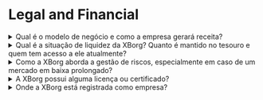 # Legal and Financial

<details>

<summary>Qual é o modelo de negócio e como a empresa gerará receita?</summary>

As receitas do protocolo podem ser descritas da seguinte forma:

#### Rede de Aplicativos

* Assinaturas de Passe de Temporada e Conta (usuários)
* Assinaturas de Conta (empresas)
* Vendas primárias de colecionáveis
* Taxas de lançamento

#### Comunidades de jogos descentralizados

* Oferta Inicial de Equipe Inicial Proprietária em Comunidades de Jogos
* Taxas de tokenização de ganhos de jogadores
* Taxas de API de credenciais de rede de credenciais
* Taxas de PGC
* Taxas de sequenciador
* Gestão de ativos de GameFi DAO
* Investimentos diretos em jogos Web3
* Patrocínio de equipes de esportes eletrônicos
* Patrocínio de torneios.

</details>

<details>

<summary>Qual é a situação de liquidez da XBorg? Quanto é mantido no tesouro e quem tem acesso a ele atualmente?</summary>

Excluindo a rodada de financiamento em andamento, a XBorg atualmente possui $800.000 em seu tesouro. Dado nossa taxa de queima bruta mensal de $40.000, isso equivale a uma reserva de aproximadamente 20 meses, mesmo que nenhum lucro adicional seja obtido durante esse período. Quanto à gestão do tesouro, os fundos são mantidos com segurança em várias carteiras Gnosis safes (carteiras multiassinatura). O acesso a esses fundos é estritamente controlado e atualmente gerenciado por Louis (CEO da XBorg), o tesoureiro da SwissBorg, juntamente com um executivo adicional da SwissBorg.

</details>

<details>

<summary>Como a XBorg aborda a gestão de riscos, especialmente em caso de um mercado em baixa prolongado?</summary>

A gestão de riscos é um aspecto crítico de nossas operações na XBorg. Adotamos um modelo operacional enxuto que nos permite manter uma taxa de queima mensal relativamente baixa de $40.000, que cobre a remuneração de nossa equipe de 12 membros em tempo integral. Ao manter um salário médio de aproximadamente $3,3 mil por mês por funcionário, garantimos que atraímos e mantemos talentos de alta qualidade enquanto mantemos nossas despesas gerenciáveis.

No caso de um mercado em baixa prolongado, nossa estratégia financeira atual nos proporciona uma reserva suficiente para continuar executando nosso roteiro sem a necessidade imediata de fundos adicionais.

</details>

<details>

<summary>A XBorg possui alguma licença ou certificado?</summary>

Atualmente, a XBorg não possui nenhuma licença ou certificado específico. No entanto, iniciamos o processo de solicitação de uma licença VARA.

</details>

<details>

<summary>Onde a XBorg está registrada como empresa?</summary>

A XBorg está oficialmente registrada como XBorg DMCC em Dubai, dentro do Dubai Multi Commodities Centre (DMCC).

</details>